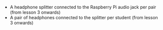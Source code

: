 - A headphone splitter connected to the Raspberry Pi audio jack per pair (from lesson 3 onwards)
- A pair of headphones connected to the splitter per student (from lesson 3 onwards)
